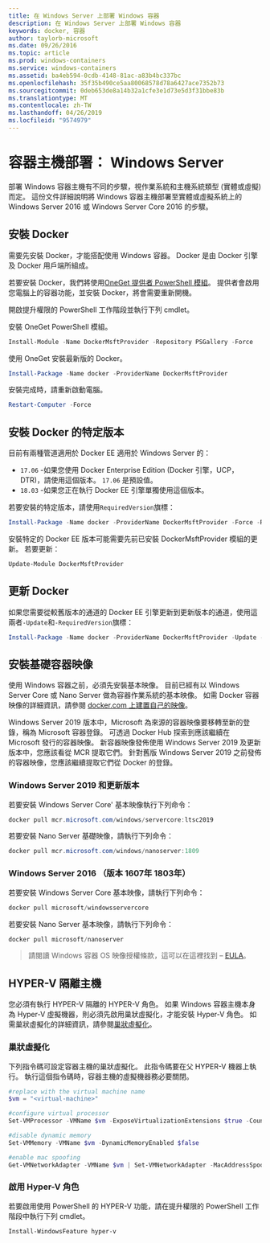 ```yaml
---
title: 在 Windows Server 上部署 Windows 容器
description: 在 Windows Server 上部署 Windows 容器
keywords: docker, 容器
author: taylorb-microsoft
ms.date: 09/26/2016
ms.topic: article
ms.prod: windows-containers
ms.service: windows-containers
ms.assetid: ba4eb594-0cdb-4148-81ac-a83b4bc337bc
ms.openlocfilehash: 35f35b490ce5aa80068578d78a6427ace7352b73
ms.sourcegitcommit: 0deb653de8a14b32a1cfe3e1d73e5d3f31bbe83b
ms.translationtype: MT
ms.contentlocale: zh-TW
ms.lasthandoff: 04/26/2019
ms.locfileid: "9574979"
---
```

# <a name="container-host-deployment-windows-server"></a>容器主機部署： Windows Server

部署 Windows 容器主機有不同的步驟，視作業系統和主機系統類型 (實體或虛擬) 而定。 這份文件詳細說明將 Windows 容器主機部署至實體或虛擬系統上的 Windows Server 2016 或 Windows Server Core 2016 的步驟。

## <a name="install-docker"></a>安裝 Docker

需要先安裝 Docker，才能搭配使用 Windows 容器。 Docker 是由 Docker 引擎及 Docker 用戶端所組成。

若要安裝 Docker，我們將使用[OneGet 提供者 PowerShell 模組](https://github.com/OneGet/MicrosoftDockerProvider)。 提供者會啟用您電腦上的容器功能，並安裝 Docker，將會需要重新開機。

開啟提升權限的 PowerShell 工作階段並執行下列 cmdlet。

安裝 OneGet PowerShell 模組。

```PowerShell
Install-Module -Name DockerMsftProvider -Repository PSGallery -Force
```

使用 OneGet 安裝最新版的 Docker。

```PowerShell
Install-Package -Name docker -ProviderName DockerMsftProvider
```

安裝完成時，請重新啟動電腦。

```PowerShell
Restart-Computer -Force
```

## <a name="install-a-specific-version-of-docker"></a>安裝 Docker 的特定版本

目前有兩種管道適用於 Docker EE 適用於 Windows Server 的：

* `17.06` -如果您使用 Docker Enterprise Edition (Docker 引擎，UCP，DTR)，請使用這個版本。 `17.06` 是預設值。
* `18.03` -如果您正在執行 Docker EE 引擎單獨使用這個版本。

若要安裝的特定版本，請使用`RequiredVersion`旗標：

```PowerShell
Install-Package -Name docker -ProviderName DockerMsftProvider -Force -RequiredVersion 18.03
```

安裝特定的 Docker EE 版本可能需要先前已安裝 DockerMsftProvider 模組的更新。 若要更新：

```PowerShell
Update-Module DockerMsftProvider
```

## <a name="update-docker"></a>更新 Docker

如果您需要從較舊版本的通道的 Docker EE 引擎更新到更新版本的通道，使用這兩者`-Update`和`-RequiredVersion`旗標：

```PowerShell
Install-Package -Name docker -ProviderName DockerMsftProvider -Update -Force -RequiredVersion 18.03
```

## <a name="install-base-container-images"></a>安裝基礎容器映像

使用 Windows 容器之前，必須先安裝基本映像。 目前已經有以 Windows Server Core 或 Nano Server 做為容器作業系統的基本映像。 如需 Docker 容器映像的詳細資訊，請參閱 [docker.com 上建置自己的映像](https://docs.docker.com/engine/tutorials/dockerimages/)。

Windows Server 2019 版本中，Microsoft 為來源的容器映像要移轉至新的登錄，稱為 Microsoft 容器登錄。 可透過 Docker Hub 探索到應該繼續在 Microsoft 發行的容器映像。 新容器映像發佈使用 Windows Server 2019 及更新版本中，您應該看從 MCR 提取它們。 針對舊版 Windows Server 2019 之前發佈的容器映像，您應該繼續提取它們從 Docker 的登錄。

### <a name="windows-server-2019-and-newer"></a>Windows Server 2019 和更新版本

若要安裝 Windows Server Core' 基本映像執行下列命令：

```PowerShell
docker pull mcr.microsoft.com/windows/servercore:ltsc2019
```

若要安裝 Nano Server 基礎映像，請執行下列命令：

```PowerShell
docker pull mcr.microsoft.com/windows/nanoserver:1809
```

### <a name="windows-server-2016-versions-1607-1803"></a>Windows Server 2016 （版本 1607年 1803年）

若要安裝 Windows Server Core 基本映像，請執行下列命令：

```PowerShell
docker pull microsoft/windowsservercore
```

若要安裝 Nano Server 基本映像，請執行下列命令：

```PowerShell
docker pull microsoft/nanoserver
```

> 請閱讀 Windows 容器 OS 映像授權條款，這可以在這裡找到 – [EULA](../images-eula.md)。

## <a name="hyper-v-isolation-host"></a>HYPER-V 隔離主機

您必須有執行 HYPER-V 隔離的 HYPER-V 角色。 如果 Windows 容器主機本身為 Hyper-V 虛擬機器，則必須先啟用巢狀虛擬化，才能安裝 Hyper-V 角色。 如需巢狀虛擬化的詳細資訊，請參閱[巢狀虛擬化](https://msdn.microsoft.com/en-us/virtualization/hyperv_on_windows/user_guide/nesting)。

### <a name="nested-virtualization"></a>巢狀虛擬化

下列指令碼可設定容器主機的巢狀虛擬化。 此指令碼要在父 HYPER-V 機器上執行。 執行這個指令碼時，容器主機的虛擬機器務必要關閉。

```PowerShell
#replace with the virtual machine name
$vm = "<virtual-machine>"

#configure virtual processor
Set-VMProcessor -VMName $vm -ExposeVirtualizationExtensions $true -Count 2

#disable dynamic memory
Set-VMMemory -VMName $vm -DynamicMemoryEnabled $false

#enable mac spoofing
Get-VMNetworkAdapter -VMName $vm | Set-VMNetworkAdapter -MacAddressSpoofing On
```

### <a name="enable-the-hyper-v-role"></a>啟用 Hyper-V 角色

若要啟用使用 PowerShell 的 HYPER-V 功能，請在提升權限的 PowerShell 工作階段中執行下列 cmdlet。

```PowerShell
Install-WindowsFeature hyper-v
```
